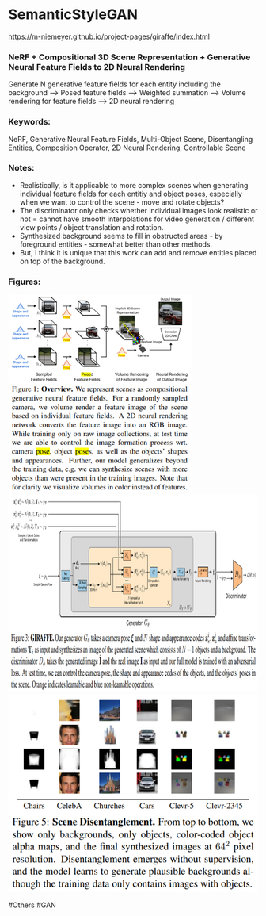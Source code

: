 # SemanticStyleGAN
https://m-niemeyer.github.io/project-pages/giraffe/index.html

### NeRF + Compositional 3D Scene Representation + Generative Neural Feature Fields to 2D Neural Rendering 
Generate N generative feature fields for each entity including the background --> Posed feature fields --> Weighted summation --> Volume rendering for feature fields --> 2D neural rendering

### Keywords:
NeRF, Generative Neural Feature Fields, Multi-Object Scene, Disentangling Entities, Composition Operator, 2D Neural Rendering, Controllable Scene

### Notes:
- Realistically, is it applicable to more complex scenes when generating individual feature fields for each entitiy and object poses, especially when we want to control the scene - move and rotate objects?
- The discriminator only checks whether individual images look realistic or not = cannot have smooth interpolations for video generation / different view points / object translation and rotation.
- Synthesized background seems to fill in obstructed areas - by foreground entities - somewhat better than other methods.
- But, I think it is unique that this work can add and remove entities placed on top of the background.

### Figures:
<p float="left">
  <img src="https://github.com/laphisboy/ml-papers/blob/main/figures/GIRAFFE_fig1.PNG" height="400">
  <img src="https://github.com/laphisboy/ml-papers/blob/main/figures/GIRAFFE_fig3.PNG" height="400">
  <img src="https://github.com/laphisboy/ml-papers/blob/main/figures/GIRAFFE_fig5.PNG" height="400">
</p>

#Others #GAN
 
